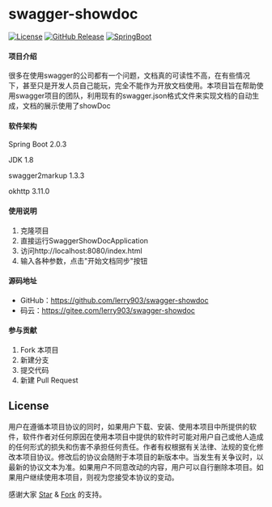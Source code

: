 # swagger-showdoc

[![License](http://img.shields.io/:license-apache-blue.svg)](http://www.apache.org/licenses/LICENSE-2.0.html)
[![GitHub Release](https://img.shields.io/github/release/lerry903/swagger-showdoc.svg)](https://github.com/lerry903/swagger-showdoc/releases)
[![SpringBoot](https://img.shields.io/badge/SpringBoot-2.0.3.RELEASE-brightgreen.svg)](https://docs.spring.io/spring-boot/docs/2.0.3.RELEASE/reference/htmlsingle/)

#### 项目介绍
很多在使用swagger的公司都有一个问题，文档真的可读性不高，在有些情况下，甚至只是开发人员自己能玩，完全不能作为开放文档使用。本项目旨在帮助使用swagger项目的团队，利用现有的swagger.json格式文件来实现文档的自动生成，文档的展示使用了showDoc

#### 软件架构

Spring Boot 2.0.3

JDK 1.8

swagger2markup 1.3.3

okhttp 3.11.0


#### 使用说明

1. 克隆项目
2. 直接运行SwaggerShowDocApplication
3. 访问http://localhost:8080/index.html
4. 输入各种参数，点击"开始文档同步"按钮

#### 源码地址
  - GitHub：https://github.com/lerry903/swagger-showdoc
  - 码云：https://gitee.com/lerry903/swagger-showdoc

#### 参与贡献

1. Fork 本项目
2. 新建分支
3. 提交代码
4. 新建 Pull Request


## License

用户在遵循本项目协议的同时，如果用户下载、安装、使用本项目中所提供的软件，软件作者对任何原因在使用本项目中提供的软件时可能对用户自己或他人造成的任何形式的损失和伤害不承担任何责任。作者有权根据有关法律、法规的变化修改本项目协议。修改后的协议会随附于本项目的新版本中。当发生有关争议时，以最新的协议文本为准。如果用户不同意改动的内容，用户可以自行删除本项目。如果用户继续使用本项目，则视为您接受本协议的变动。

感谢大家 [Star](https://github.com/lerry903/swagger-showdoc/stargazers) & [Fork](https://github.com/lerry903/swagger-showdoc/network/members) 的支持。